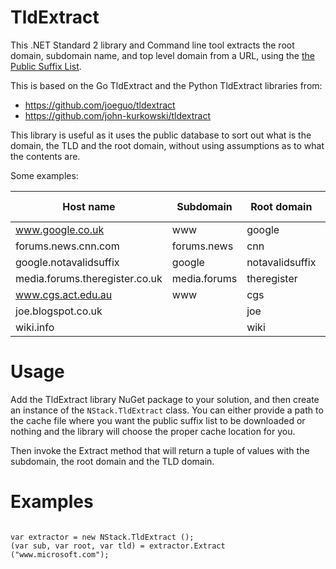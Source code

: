 
# TldExtract

This .NET Standard 2 library and Command line tool extracts the root domain, subdomain name, 
and top level domain from a URL, using the [the Public Suffix List](http://www.publicsuffix.org).

This is based on the Go TldExtract and the Python TldExtract libraries from:
* https://github.com/joeguo/tldextract
* https://github.com/john-kurkowski/tldextract

This library is useful as it uses the public database to sort out what is the domain, the TLD
and the root domain, without using assumptions as to what the contents are.

Some examples:

| Host name                      | Subdomain    | Root domain     | Top-level Domain|
|--------------------------------|--------------|-----------------|-----------------|
| www.google.co.uk               | www          | google          | co.uk           |
| forums.news.cnn.com            | forums.news  | cnn             | com             |
| google.notavalidsuffix         | google       | notavalidsuffix |                 |
| media.forums.theregister.co.uk | media.forums | theregister     | co.uk           |
| www.cgs.act.edu.au             | www          | cgs             | act.edu.au      |
| joe.blogspot.co.uk             |              | joe             | blogspot.co.uk  |
| wiki.info                      |              | wiki            | info            |

# Usage

Add the TldExtract library NuGet package to your solution, and then create an instance of the 
`NStack.TldExtract` class.   You can either provide a path to the cache file where you want the 
public suffix list to be downloaded or nothing and the library will choose the proper cache
location for you.

Then invoke the Extract method that will return a tuple of values with the subdomain, the
root domain and the TLD domain.
 
# Examples

```

var extractor = new NStack.TldExtract ();
(var sub, var root, var tld) = extractor.Extract ("www.microsoft.com");
```
